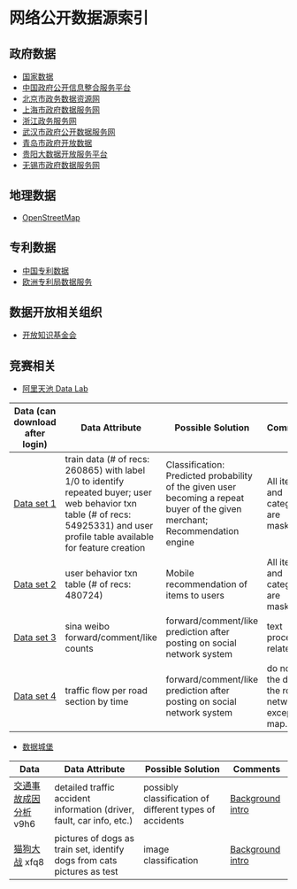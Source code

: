 # 网络公开数据源索引

## 政府数据
- [国家数据](http://data.stats.gov.cn/)
- [中国政府公开信息整合服务平台](http://govinfo.nlc.gov.cn/)
- [北京市政务数据资源网](http://www.bjdata.gov.cn/)
- [上海市政府数据服务网](http://www.datashanghai.gov.cn/)
- [浙江政务服务网](http://data.zjzwfw.gov.cn/)
- [武汉市政府公开数据服务网](http://www.wuhandata.gov.cn/whdata/index_search.action)
- [青岛市政府开放数据](http://data.qingdao.gov.cn/data/)
- [贵阳大数据开放服务平台](http://www.datagy.cn/)
- [无锡市政府数据服务网](http://opendata.wuxi.gov.cn/)

## 地理数据
- [OpenStreetMap](https://www.openstreetmap.org/)

## 专利数据
- [中国专利数据](http://patdata.sipo.gov.cn/)
- [欧洲专利局数据服务](http://www.epo.org/searching-for-patents.html)

## 数据开放相关组织
- [开放知识基金会](https://okfn.org/)

## 竞赛相关
- [阿里天池 Data Lab](https://tianchi.shuju.aliyun.com/datalab/index.htm?spm=5176.100075.1234.9.LY8eAt)

|Data (can download after login) | Data Attribute | Possible Solution | Comments
|----|------|----|----|
|[Data set 1](https://tianchi.shuju.aliyun.com/datalab/dataSet.htm?spm=5176.100073.888.13.V2n2C1&id=1) | train data (# of recs: 260865) with label 1/0 to identify repeated buyer; user web behavior txn table (# of recs: 54925331) and user profile table available for feature creation  | Classification: Predicted probability of the given user becoming a repeat buyer of the given merchant; Recommendation engine | All items and categories are masked |
|[Data set 2](https://tianchi.shuju.aliyun.com/datalab/dataSet.htm?spm=5176.100073.888.19.cavtTL&id=4) | user behavior txn table (# of recs: 480724)  | Mobile recommendation of items to users | All items and categories are masked |
|[Data set 3](https://tianchi.shuju.aliyun.com/datalab/dataSet.htm?spm=5176.100073.888.27.cavtTL&id=12) | sina weibo forward/comment/like counts | forward/comment/like prediction after posting on social network system | text processing related |
|[Data set 4](https://tianchi.shuju.aliyun.com/datalab/dataSet.htm?spm=5176.100073.888.25.cavtTL&id=7) | traffic flow per road section by time | forward/comment/like prediction after posting on social network system | do not find the data of the road network except the map... |

  
- [数据城堡](http://www.pkbigdata.com/)

|Data | Data Attribute | Possible Solution | Comments
|----|------|----|----|
|[交通事故成因分析](https://pan.baidu.com/s/1c27gKSC) v9h6 | detailed traffic accident information (driver, fault, car info, etc.) | possibly classification of different types of accidents |[Background intro](http://www.pkbigdata.com/common/cmpt/%E4%BA%A4%E9%80%9A%E4%BA%8B%E6%95%85%E6%88%90%E5%9B%A0%E5%88%86%E6%9E%90%E7%AB%9E%E8%B5%9B_%E7%AB%9E%E8%B5%9B%E4%BF%A1%E6%81%AF.html) |
|[猫狗大战](https://pan.baidu.com/s/1qYnL4C0) xfq8 | pictures of dogs as train set, identify dogs from cats pictures as test | image classification |[Background intro](http://www.pkbigdata.com/common/cmpt/%E7%8C%AB%E7%8B%97%E5%A4%A7%E6%88%98_%E7%AB%9E%E8%B5%9B%E4%BF%A1%E6%81%AF.html) |
